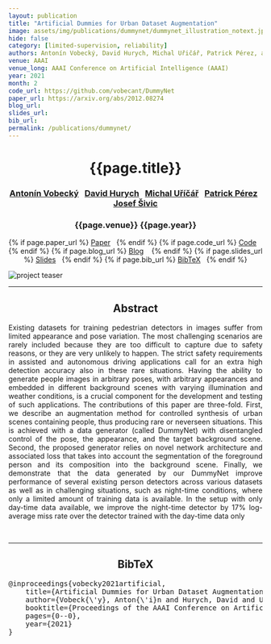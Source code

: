 ```yaml
---
layout: publication
title: "Artificial Dummies for Urban Dataset Augmentation"
image: assets/img/publications/dummynet/dummynet_illustration_notext.jpg
hide: false
category: [limited-supervision, reliability]
authors: Antonín Vobecký, David Hurych, Michal Uřičář, Patrick Pérez, and Josef Šivic
venue: AAAI
venue_long: AAAI Conference on Artificial Intelligence (AAAI)
year: 2021
month: 2
code_url: https://github.com/vobecant/DummyNet
paper_url: https://arxiv.org/abs/2012.08274
blog_url:
slides_url:
bib_url:
permalink: /publications/dummynet/
---
```


<h1 align="center"> {{page.title}} </h1>
<!-- Simple call of authors -->
<!-- <h3 align="center"> {{page.authors}} </h3> -->
<!-- Alternatively you can add links to author pages -->
<h3 align="center"> <a href="https://scholar.google.com/citations?user=DGhPzZ0AAAAJ&hl=en&oi=ao">Antonín Vobecký</a>&nbsp;&nbsp; <a href="https://scholar.google.com/citations?user=XY1PVwYAAAAJ&hl=en&oi=ao">David Hurych</a>&nbsp;&nbsp; <a href="https://scholar.google.com/citations?hl=en&user=ovLIfioAAAAJ">Michal Uříčář</a>&nbsp;&nbsp; <a href="https://ptrckprz.github.io/">Patrick Pérez</a>&nbsp;&nbsp; <a href="https://scholar.google.com/citations?hl=en&user=NCtKHnQAAAAJ">Josef Šivic</a> </h3>


<h3 align="center"> {{page.venue}} {{page.year}} </h3>

<div align="center">
  <p>
    {% if page.paper_url %}
    <a href="{{ page.paper_url }}"><i class="far fa-file-pdf"></i> Paper</a>&nbsp;&nbsp;
    {% endif %}
    {% if page.code_url %}
    <a href="{{ page.code_url }}"><i class="fab fa-github"></i> Code</a> &nbsp;&nbsp;
    {% endif %}
    {% if page.blog_url %}
    <a href="{{ page.blog_url }}"><i class="fab fa-blogger"></i> Blog</a> &nbsp;&nbsp;
    {% endif %}
    {% if page.slides_url %}
    <a href="{{ page.slides_url }}"><i class="far fa-file-pdf"></i> Slides</a>&nbsp;&nbsp;
    {% endif %}
    {% if page.bib_url %}
    <a href="{{ page.bib_url}}"><i class="far fa-file-alt"></i> BibTeX</a>&nbsp;&nbsp;
    {% endif %}
  </p>
</div>

<div class="publication-teaser">
    <img src="../../{{ page.image }}" alt="project teaser"/>
</div>


<hr>

<h2  align="center"> Abstract</h2>

<p align="justify">Existing datasets for training pedestrian detectors in images suffer from limited appearance and pose variation. The most challenging scenarios are rarely included because they are too difficult to capture due to safety reasons, or they are very unlikely to happen. The strict safety requirements in assisted and autonomous driving applications call for an extra high detection accuracy also in these rare situations. Having the ability to generate people images in arbitrary poses, with arbitrary
appearances and embedded in different background scenes with varying illumination and weather conditions, is a crucial component for the development and testing of such applications. The contributions of this paper are three-fold. First, we describe an augmentation method for controlled synthesis of urban scenes containing people, thus producing rare or neverseen situations. This is achieved with a data generator (called DummyNet) with disentangled control of the pose, the appearance, and the target background
scene. Second, the proposed generator relies on novel network architecture and associated loss that takes into account the segmentation of the foreground person and its composition into the background scene. Finally, we demonstrate that the data generated by our DummyNet improve performance of several existing person detectors across various datasets as well as in challenging situations, such as night-time conditions, where only a limited amount of training data is available. In the setup with only day-time data
available, we improve the night-time detector by 17% log-average miss rate over the detector trained with the day-time data only</p>

<br>

<hr>

<h2  align="center">BibTeX</h2>
<left>
  <pre class="bibtex-box">
@inproceedings{vobecky2021artificial,
    title={Artificial Dummies for Urban Dataset Augmentation},
    author={Vobeck{\'y}, Anton{\'i}n and Hurych, David and U{\vr}i{\vc}{\'a}{\vr}, Michal and P{\'e}rez, Patrick and Sivic, Josef},
    booktitle={Proceedings of the AAAI Conference on Artificial Intelligence},
    pages={0--0},
    year={2021}
}</pre>
</left>

<br>
